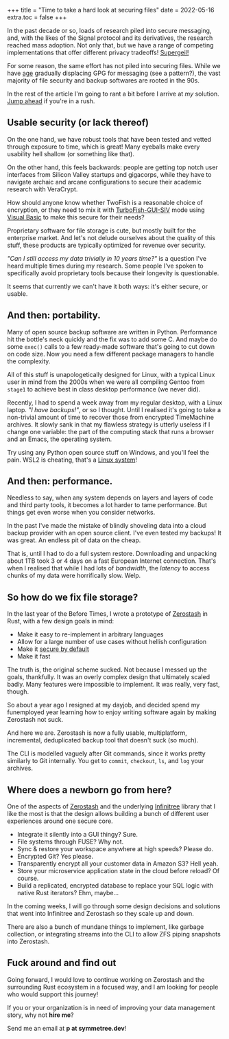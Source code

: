 +++
title = "Time to take a hard look at securing files"
date = 2022-05-16
extra.toc = false
+++

In the past decade or so, loads of research piled into secure
messaging, and, with the likes of the Signal protocol and its
derivatives, the research reached mass adoption. Not only that, but we
have a range of competing implementations that offer different privacy
tradeoffs! [Supergeil!](https://www.youtube.com/watch?v=YyTJYI-JpHU)
	
For some reason, the same effort has not piled into securing
files. While we have [age](https://github.com/FiloSottile/age) gradually
displacing GPG for messaging (see a pattern?), the vast majority of
file security and backup softwares are rooted in the 90s.

In the rest of the article I'm going to rant a bit before I arrive at
*my* solution. [Jump ahead](#so-how-do-we-fix-file-storage) if you're in a
rush.

## Usable security (or lack thereof)

On the one hand, we have robust tools that have been tested and vetted
through exposure to time, which is great! Many eyeballs make every
usability hell shallow (or something like that).

On the other hand, this feels backwards: people are getting top notch
user interfaces from Silicon Valley startups and gigacorps, while they
have to navigate archaic and arcane configurations to secure their
academic research with VeraCrypt.

How should anyone know whether TwoFish is a reasonable choice of
encryption, or they need to mix it with
[TurboFish-GUI-SIV](https://turbo.fish/) mode using [Visual
Basic](https://www.youtube.com/watch?v=hkDD03yeLnU) to make this
secure for their needs?

Proprietary software for file storage is cute, but mostly built for
the enterprise market. And let's not delude ourselves about the
quality of this stuff, these products are typically optimized for
revenue over security.

*"Can I still access my data trivially in 10 years time?"* is a
question I've heard multiple times during my research. Some people
I've spoken to specifically avoid proprietary tools because their
longevity is questionable.

It seems that currently we can't have it both ways: it's either
secure, or usable. 

## And then: portability.

Many of open source backup software are written in Python. Performance
hit the bottle's neck quickly and the fix was to add some C. And maybe
do some `exec()` calls to a few ready-made software that's going to
cut down on code size. Now you need a few different package managers
to handle the complexity.

All of this stuff is unapologetically designed for Linux, with a
typical Linux user in mind from the 2000s when we were all compiling
Gentoo from `stage1` to achieve best in class desktop performance (we
never did).

Recently, I had to spend a week away from my regular desktop, with a
Linux laptop. *"I have backups!"*, or so I thought. Until I realised
it's going to take a non-trivial amount of time to recover those from
encrypted TimeMachine archives. It slowly sank in that my flawless
strategy is utterly useless if I change one variable: the part of the
computing stack that runs a browser and an Emacs, the operating
system.

Try using any Python open source stuff on Windows, and you'll feel the
pain. WSL2 is cheating, that's a [Linux
system](https://www.youtube.com/watch?v=dxIPcbmo1_U)!

## And then: performance.

Needless to say, when any system depends on layers and layers of code
and third party tools, it becomes a lot harder to tame
performance. But things get even worse when you consider networks.

In the past I've made the mistake of blindly shoveling data into a
cloud backup provider with an open source client. I've even tested my
backups! It was great. An endless pit of data on the cheap.

That is, until I had to do a full system restore. Downloading and
unpacking about 1TB took 3 or 4 days on a fast European Internet
connection. That's when I realised that while I had lots of
*bandwidth*, the *latency* to access chunks of my data were
horrifically slow. Welp.

## So how do we fix file storage?

In the last year of the Before Times, I wrote a prototype of
[Zerostash](https://github.com/symmetree-labs/zerostash) in Rust, with
a few design goals in mind:

 * Make it easy to re-implement in arbitrary languages
 * Allow for a large number of use cases without hellish configuration
 * Make it [secure by default](https://github.com/symmetree-labs/infinitree/blob/main/DESIGN.md)
 * Make it fast

The truth is, the original scheme sucked. Not because I messed up the
goals, thankfully. It was an overly complex design that ultimately
scaled badly. Many features were impossible to implement. It was
really, very fast, though.

So about a year ago I resigned at my dayjob, and decided spend my
funemployed year learning how to enjoy writing software again by
making Zerostash not suck.

And here we are. Zerostash is now a fully usable, multiplatform,
incremental, deduplicated backup tool that doesn't suck (so much).

The CLI is modelled vaguely after Git commands, since it works pretty
similarly to Git internally. You get to `commit`, `checkout`, `ls`, and
`log` your archives. 

## Where does a newborn go from here?

One of the aspects of
[Zerostash](https://github.com/symmetree-labs/zerostash) and the
underlying [Infinitree](https://github.com/symmetree-labs/infinitree)
library that I like the most is that the design allows building a
bunch of different user experiences around one secure core.

 * Integrate it silently into a GUI thingy? Sure.
 * File systems through FUSE? Why not.
 * Sync & restore your workspace anywhere at high speeds? Please do.
 * Encrypted Git? Yes please.
 * Transparently encrypt all your customer data in Amazon S3? Hell yeah.
 * Store your microservice application state in the cloud before reload?
   Of course.
 * Build a replicated, encrypted database to replace your SQL logic
   with native Rust iterators? Ehm, maybe...

In the coming weeks, I will go through some design decisions and
solutions that went into Infinitree and Zerostash so they scale up and
down.

There are also a bunch of mundane things to implement, like garbage
collection, or integrating streams into the CLI to allow ZFS piping
snapshots into Zerostash.

## Fuck around and find out

Going forward, I would love to continue working on Zerostash and the
surrounding Rust ecosystem in a focused way, and I am looking for
people who would support this journey!

If you or your organization is in need of improving your data
management story, why not **hire me**?

Send me an email at **p at symmetree.dev**!
